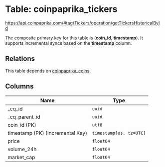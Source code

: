 # Table: coinpaprika_tickers

https://api.coinpaprika.com/#tag/Tickers/operation/getTickersHistoricalById

The composite primary key for this table is (**coin_id**, **timestamp**).
It supports incremental syncs based on the **timestamp** column.
## Relations

This table depends on [coinpaprika_coins](coinpaprika_coins.md).

## Columns

| Name          | Type          |
| ------------- | ------------- |
|_cq_id|`uuid`|
|_cq_parent_id|`uuid`|
|coin_id (PK)|`utf8`|
|timestamp (PK) (Incremental Key)|`timestamp[us, tz=UTC]`|
|price|`float64`|
|volume_24h|`float64`|
|market_cap|`float64`|